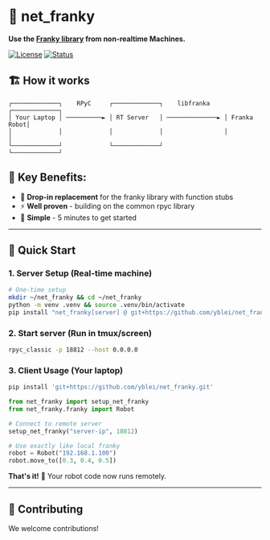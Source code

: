 # 🤖 net_franky

**Use the [Franky library](https://github.com/TimSchneider42/franky) from non-realtime Machines.**

[![License](https://img.shields.io/badge/license-MIT-green.svg)](LICENSE)
[![Status](https://img.shields.io/badge/status-alpha-orange.svg)]()


## 🏗️ How it works

```
┌─────────────┐    RPyC     ┌─────────────┐    libfranka    ┌─────────────┐
│ Your Laptop │ ──────────► │ RT Server   │ ──────────────► │ Franka Robot│
│             │             │             │                 │             │
└─────────────┘             └─────────────┘                 └─────────────┘
```


## 🎯 Key Benefits:
- 🔌 **Drop-in replacement** for the franky library with function stubs
- ⚡ **Well proven** - building on the common rpyc library
- 🚀 **Simple** - 5 minutes to get started

---

## 🚀 Quick Start

### 1. Server Setup (Real-time machine)
```bash
# One-time setup
mkdir ~/net_franky && cd ~/net_franky
python -m venv .venv && source .venv/bin/activate
pip install "net_franky[server] @ git+https://github.com/yblei/net_franky.git"
```

### 2. Start server (Run in tmux/screen)
```bash
rpyc_classic -p 18812 --host 0.0.0.0
```

### 3. Client Usage (Your laptop)
```bash
pip install 'git+https://github.com/yblei/net_franky.git'
```

```python
from net_franky import setup_net_franky
from net_franky.franky import Robot

# Connect to remote server
setup_net_franky("server-ip", 18812)

# Use exactly like local franky
robot = Robot("192.168.1.100")
robot.move_to([0.3, 0.4, 0.5])
```

**That's it!** 🎉 Your robot code now runs remotely.


---

## 🤝 Contributing

We welcome contributions!
